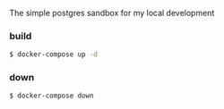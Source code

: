 The simple postgres sandbox for my local development

### build
```sh
$ docker-compose up -d
```

### down
```sh
$ docker-compose down
```